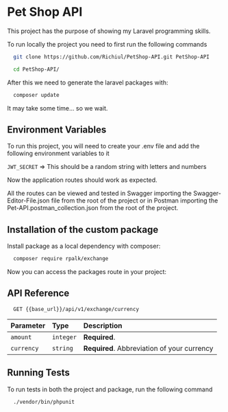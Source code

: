 # Pet Shop API

This project has the purpose of showing my Laravel programming skills.

To run locally the project you need to first run the following commands

```bash
  git clone https://github.com/Richiul/PetShop-API.git PetShop-API

  cd PetShop-API/
```

After this we need to generate the laravel packages with:

```bash
  composer update
```

It may take some time... so we wait.

## Environment Variables

To run this project, you will need to create your .env file and add the following environment variables to it

`JWT_SECRET` => This should be a random string with letters and numbers

Now the application routes should work as expected.

All the routes can be viewed and tested in Swagger importing the Swagger-Editor-File.json file from the root of the project or in Postman importing the Pet-API.postman_collection.json from the root of the project.

## Installation of the custom package

Install package as a local dependency with composer:

```bash
  composer require rpalk/exchange
```

Now you can access the packages route in your project:

## API Reference

```http
  GET {{base_url}}/api/v1/exchange/currency
```

| Parameter  | Type      | Description                                 |
| :--------- | :-------- | :------------------------------------------ |
| `amount`   | `integer` | **Required**.                               |
| `currency` | `string`  | **Required**. Abbreviation of your currency |

## Running Tests

To run tests in both the project and package, run the following command

```bash
  ./vendor/bin/phpunit
```
